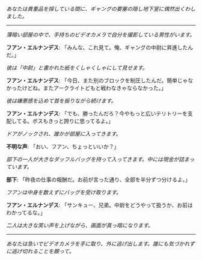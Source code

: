 _あなたは貴重品を探している間に、ギャングの要塞の隠し地下室に偶然出くわしました。_

---

_薄暗い部屋の中で、手持ちのビデオカメラで自分を撮影している男性がいます。_

**フアン・エルナンデス**: 「みんな、これ見て。俺、ギャングの中尉に昇進したんだ。」

_彼は「中尉」と書かれた紙をくしゃくしゃにして見せます。_

**フアン・エルナンデス**: 「今日、また別のブロックを制圧したんだ。簡単じゃなかったけどね。またアークライトどもと戦わなきゃならなかった。」

_彼は嫌悪感を込めて首を振りながら続けます。_

**フアン・エルナンデス**: 「でも、勝ったんだろ？今やもっと広いテリトリーを支配してる。ボスもきっと誇りに思ってるよ。」

_ドアがノックされ、誰かが部屋に入ってきます。_

**不明な声**: 「おい、フアン、ちょっといいか？」

_部下の一人が大きなダッフルバッグを持って入ってきます。中には現金が詰まっています。_

**部下**: 「昨夜の仕事の報酬だ。お前が言った通り、全部を半分ずつ分けるよ。」

_フアンは中身を数えずにバッグを受け取ります。_

**フアン・エルナンデス**: 「サンキュー、兄弟。中尉をどうやって扱うか、お前はわかってるな。」

_二人は大きな笑い声を上げながら、画面が真っ暗になります。_

---

_あなたは急いでビデオカメラを手に取り、外に逃げ出します。誰にも気づかれずに逃げ切れることを願って。_
